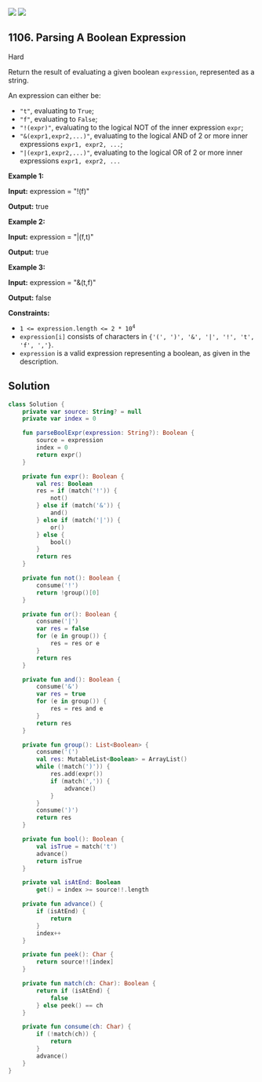 [![](https://img.shields.io/github/stars/javadev/LeetCode-in-Kotlin?label=Stars&style=flat-square)](https://github.com/javadev/LeetCode-in-Kotlin)
[![](https://img.shields.io/github/forks/javadev/LeetCode-in-Kotlin?label=Fork%20me%20on%20GitHub%20&style=flat-square)](https://github.com/javadev/LeetCode-in-Kotlin/fork)

## 1106\. Parsing A Boolean Expression

Hard

Return the result of evaluating a given boolean `expression`, represented as a string.

An expression can either be:

*   `"t"`, evaluating to `True`;
*   `"f"`, evaluating to `False`;
*   `"!(expr)"`, evaluating to the logical NOT of the inner expression `expr`;
*   `"&(expr1,expr2,...)"`, evaluating to the logical AND of 2 or more inner expressions `expr1, expr2, ...`;
*   `"|(expr1,expr2,...)"`, evaluating to the logical OR of 2 or more inner expressions `expr1, expr2, ...`

**Example 1:**

**Input:** expression = "!(f)"

**Output:** true

**Example 2:**

**Input:** expression = "\|(f,t)"

**Output:** true

**Example 3:**

**Input:** expression = "&(t,f)"

**Output:** false

**Constraints:**

*   <code>1 <= expression.length <= 2 * 10<sup>4</sup></code>
*   `expression[i]` consists of characters in `{'(', ')', '&', '|', '!', 't', 'f', ','}`.
*   `expression` is a valid expression representing a boolean, as given in the description.

## Solution

```kotlin
class Solution {
    private var source: String? = null
    private var index = 0

    fun parseBoolExpr(expression: String?): Boolean {
        source = expression
        index = 0
        return expr()
    }

    private fun expr(): Boolean {
        val res: Boolean
        res = if (match('!')) {
            not()
        } else if (match('&')) {
            and()
        } else if (match('|')) {
            or()
        } else {
            bool()
        }
        return res
    }

    private fun not(): Boolean {
        consume('!')
        return !group()[0]
    }

    private fun or(): Boolean {
        consume('|')
        var res = false
        for (e in group()) {
            res = res or e
        }
        return res
    }

    private fun and(): Boolean {
        consume('&')
        var res = true
        for (e in group()) {
            res = res and e
        }
        return res
    }

    private fun group(): List<Boolean> {
        consume('(')
        val res: MutableList<Boolean> = ArrayList()
        while (!match(')')) {
            res.add(expr())
            if (match(',')) {
                advance()
            }
        }
        consume(')')
        return res
    }

    private fun bool(): Boolean {
        val isTrue = match('t')
        advance()
        return isTrue
    }

    private val isAtEnd: Boolean
        get() = index >= source!!.length

    private fun advance() {
        if (isAtEnd) {
            return
        }
        index++
    }

    private fun peek(): Char {
        return source!![index]
    }

    private fun match(ch: Char): Boolean {
        return if (isAtEnd) {
            false
        } else peek() == ch
    }

    private fun consume(ch: Char) {
        if (!match(ch)) {
            return
        }
        advance()
    }
}
```